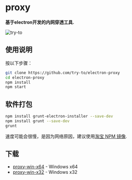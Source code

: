 # proxy

**基于electron开发的内网穿透工具.**

![try-to](http://downloads.tryto.cn/proxy/1.0.0/img/2.png)

## 使用说明

按以下步骤：

```bash
git clone https://github.com/try-to/electron-proxy
cd electron-proxy
npm install
npm start
```
## 软件打包
```bash
npm install grunt-electron-installer --save-dev
npm install grunt --save-dev
grunt
```

速度可能会很慢，是因为网络原因，建议使用[淘宝 NPM 镜像](https://npm.taobao.org/).

## 下载

- [proxy-win-x64](http://downloads.tryto.cn/proxy/1.0.1/win64.zip) - Windows x64
- [proxy-win-x32](http://downloads.tryto.cn/proxy/1.0.1/win32.zip) - Windows x32

